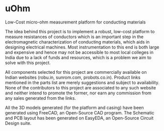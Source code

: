 # uOhm
Low-Cost micro-ohm measurement platform for conducting materials

  The idea behind this project is to implement a robust, low-cost platform to measure resistances of conductors which is an important step in the electromagnetic characterization of conducting materials, which aids in designing electrical machines. Most instrumentation to this end is both large and expensive and hence may not be accessible to most local colleges in India due to a lack of funds and resources, which is a problem we aim to solve with this project.

All components selected for this project are commercially available on Indian websites (robu.in, sunrom.com, probots.co.in). Product links mentioned in the parts list are merely suggestions and subject to availability. None of the contributors to this project are associated to any such website and neither intend to promote the former, nor earn any commission from any sales generated from the links.

All the 3D models generated (for the platform and casing) have been generated using FreeCAD, an Open-Source CAD program.
The Schematic and PCB layout has been generated on EasyEDA, an Open-Source Circuit Design suite.
